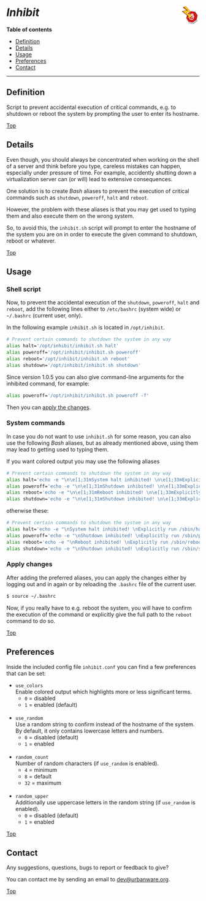 # *Inhibit* <img src="inhibit.png" alt="Inhibit logo" height="48px" width="48px" align="right"/>

**Table of contents**
*   [Definition](#definition)
*   [Details](#details)
*   [Usage](#usage)
*   [Preferences](#preferences)
*   [Contact](#contact)

----

## Definition

Script to prevent accidental execution of critical commands, e.g. to shutdown or reboot the system by prompting the user to enter its hostname.

[Top](#inhibit)

## Details

Even though, you should always be concentrated when working on the shell of a server and think before you type, careless mistakes can happen, especially under pressure of time. For example, accidently shutting down a virtualization server can (or will) lead to extensive consequences.

One solution is to create *Bash* aliases to prevent the execution of critical commands such as `shutdown`, `poweroff`, `halt` and `reboot`.

However, the problem with these aliases is that you may get used to typing them and also execute them on the wrong system.

So, to avoid this, the `inhibit.sh` script will prompt to enter the hostname of the system you are on in order to execute the given command to shutdown, reboot or whatever.

[Top](#inhibit)

## Usage

### Shell script

Now, to prevent the accidental execution of the `shutdown`, `poweroff`, `halt` and `reboot`, add the following lines either to `/etc/bashrc` (system wide) or `~/.bashrc` (current user, only).

In the following example `inhibit.sh` is located in `/opt/inhibit`.

```bash
# Prevent certain commands to shutdown the system in any way
alias halt='/opt/inhibit/inhibit.sh halt'
alias poweroff='/opt/inhibit/inhibit.sh poweroff'
alias reboot='/opt/inhibit/inhibit.sh reboot'
alias shutdown='/opt/inhibit/inhibit.sh shutdown'
```

Since version 1.0.5 you can also give command-line arguments for the inhibited command, for example:

```bash
alias poweroff='/opt/inhibit/inhibit.sh poweroff -f'
```

Then you can [apply the changes](#apply-changes).

### System commands

In case you do not want to use `inhibit.sh` for some reason, you can also use the following *Bash* aliases, but as already mentioned above, using them may lead to getting used to typing them.

If you want colored output you may use the following aliases

```bash
# Prevent certain commands to shutdown the system in any way
alias halt='echo -e "\n\e[1;31mSystem halt inhibited! \n\e[1;33mExplicitly run \e[1;36m/sbin/halt\e[1;33m to proceed anyway.\e[0m\n"'
alias poweroff='echo -e "\n\e[1;31mShutdown inhibited! \n\e[1;33mExplicitly run \e[1;36m/sbin/poweroff\e[1;33m to proceed anyway.\e[0m\n"'
alias reboot='echo -e "\n\e[1;31mReboot inhibited! \n\e[1;33mExplicitly run \e[1;36m/sbin/reboot\e[1;33m to proceed anyway.\e[0m\n"'
alias shutdown='echo -e "\n\e[1;31mShutdown inhibited! \n\e[1;33mExplicitly run \e[1;36m/sbin/shutdown\e[1;33m to proceed anyway.\e[0m\n"'
```

otherwise these:

```bash
# Prevent certain commands to shutdown the system in any way
alias halt='echo -e "\nSystem halt inhibited! \nExplicitly run /sbin/halt to proceed anyway.\n"'
alias poweroff='echo -e "\nShutdown inhibited! \nExplicitly run /sbin/poweroff to proceed anyway.\n"'
alias reboot='echo -e "\nReboot inhibited! \nExplicitly run /sbin/reboot to proceed anyway.\n"'
alias shutdown='echo -e "\nShutdown inhibited! \nExplicitly run /sbin/shutdown to proceed anyway.\n"'
```

### Apply changes

After adding the preferred aliases, you can apply the changes either by logging out and in again or by reloading the `.bashrc` file of the current user.

```bash
$ source ~/.bashrc
```

Now, if you really have to e.g. reboot the system, you will have to confirm the execution of the command or explicitly give the full path to the `reboot` command to do so.

[Top](#inhibit)

## Preferences

Inside the included config file `inhibit.conf` you can find a few preferences that can be set:

*   `use_colors`<br>Enable colored output which highlights more or less significant terms.
    *   `0` = disabled
    *   `1` = enabled (default)<br><br>
*   `use_random`<br>Use a random string to confirm instead of the hostname of the system. By default, it only contains lowercase letters and numbers.
    *   `0` = disabled (default)
    *   `1` = enabled<br><br>
*   `random_count`<br>Number of random characters (if `use_random` is enabled).
    *   `4` = minimum
    *   `8` = default
    *   `32` = maximum<br><br>
*   `random_upper`<br>Additionally use uppercase letters in the random string  (if `use_random` is enabled).
    *   `0` = disabled (default)
    *   `1` = enabled

[Top](#inhibit)

## Contact

Any suggestions, questions, bugs to report or feedback to give?

You can contact me by sending an email to <dev@urbanware.org>.

[Top](#inhibit)
